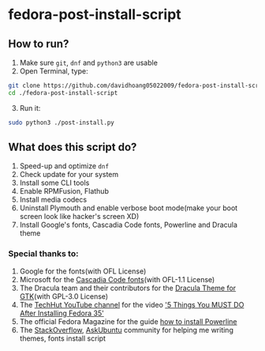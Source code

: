 # fedora-post-install-script

## How to run?

1. Make sure `git`, `dnf` and `python3` are usable
2. Open Terminal, type: 
```sh
git clone https://github.com/davidhoang05022009/fedora-post-install-script
cd ./fedora-post-install-script
``` 
3. Run it: 
```sh 
sudo python3 ./post-install.py
```

## What does this script do?
1. Speed-up and optimize `dnf`
2. Check update for your system
3. Install some CLI tools
4. Enable RPMFusion, Flathub
5. Install media codecs
6. Uninstall Plymouth and enable verbose boot mode(make your boot screen look like hacker's screen XD)
7. Install Google's fonts, Cascadia Code fonts, Powerline and Dracula theme

### Special thanks to:
1. Google for the fonts(with OFL License)
2. Microsoft for the [Cascadia Code fonts](https://github.com/microsoft/cascadia-code)(with OFL-1.1 License)
3. The Dracula team and their contributors for the [Dracula Theme for GTK](https://github.com/dracula/gtk)(with GPL-3.0 License)
4. The [TechHut YouTube channel](https://www.youtube.com/c/TechHutHD) for the video ['5 Things You MUST DO After Installing Fedora 35'](https://www.youtube.com/watch?v=-NwWE9YFFIg)
5. The official Fedora Magazine for the guide [how to install Powerline](https://fedoramagazine.org/add-power-terminal-powerline/)
6. The [StackOverflow](https://stackoverflow.com), [AskUbuntu](https://askubuntu.com) community for helping me writing themes, fonts install script